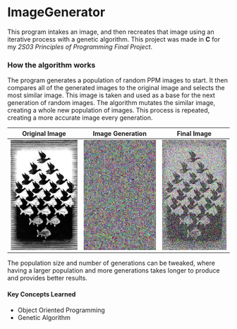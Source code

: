 # ImageGenerator
This program intakes an image, and then recreates that image using an iterative process with a genetic algorithm. This project was made in **C** for my *2S03 Principles of Programming Final Project*.

### How the algorithm works

The program generates a population of random PPM images to start. 
It then compares all of the generated images to the original image and selects the most similar image. 
This image is taken and used as a base for the next generation of random images. 
The algorithm mutates the similar image, creating a whole new population of images. 
This process is repeated, creating a more accurate image every generation.

| Original Image        | Image Generation          | Final Image    |
| ------------- |:-------------:| :--------: |
| <img src="https://github.com/NishanthRaveendran/ImageGenerator/blob/master/escher.jpg" width="250" height="250"> | <img src="https://github.com/NishanthRaveendran/ImageGenerator/blob/master/eshergenerate.gif" width="250" height="250"> | <img src="https://github.com/NishanthRaveendran/ImageGenerator/blob/master/escherfinal.jpg" width="250" height="250"> |

The population size and number of generations can be tweaked, where having a larger population and more generations takes longer to produce and provides better results.

#### Key Concepts Learned
* Object Oriented Programming
* Genetic Algorithm
